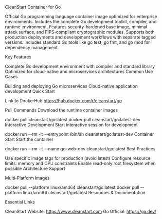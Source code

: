 CleanStart Container for Go

Official Go programming language container image optimized for enterprise environments. Includes the complete Go development toolkit, compiler, and runtime environment. Features security-hardened base image, minimal attack surface, and FIPS-compliant cryptographic modules. Supports both production deployments and development workflows with separate tagged versions. Includes standard Go tools like go test, go fmt, and go mod for dependency management.

Key Features

Complete Go development environment with compiler and standard library
Optimized for cloud-native and microservices architectures
Common Use Cases

Building and deploying Go microservices
Cloud-native application development
Quick Start

Link to DockerHub
https://hub.docker.com/r/cleanstart/go

Pull Commands Download the runtime container images

docker pull cleanstart/go:latest
docker pull cleanstart/go:latest-dev
Interactive Development Start interactive session for development

docker run --rm -it --entrypoint /bin/sh cleanstart/go:latest-dev
Container Start Start the container

docker run --rm -it --name go-web-dev cleanstart/go:latest
Best Practices

Use specific image tags for production (avoid latest)
Configure resource limits: memory and CPU constraints
Enable read-only root filesystem when possible
Architecture Support

Multi-Platform Images

docker pull --platform linux/amd64 cleanstart/go:latest
docker pull --platform linux/arm64 cleanstart/go:latest
Resources & Documentation

Essential Links

CleanStart Website: https://www.cleanstart.com
Go Official: https://go.dev/
